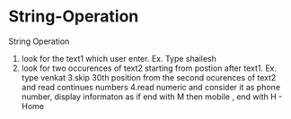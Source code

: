 # String-Operation
String Operation
  1. look for the text1 which user enter. Ex. Type shailesh
  2. look for two occurences of text2 starting from postion after text1. Ex. type venkat
  3.skip 30th position from the second ocurences of text2 and read continues numbers
  4.read numeric and consider it as phone number, display informaton as if end with M then mobile , end with H - Home  
